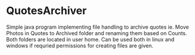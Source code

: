 # QuotesArchiver
Simple java program implementing file handling to archive quotes ie. Move Photos in Quotes to Archived folder and renaming them based on Counts. Both folders are located in user home. Can be used both in linux and windows if requried permissions for creating files are given.
